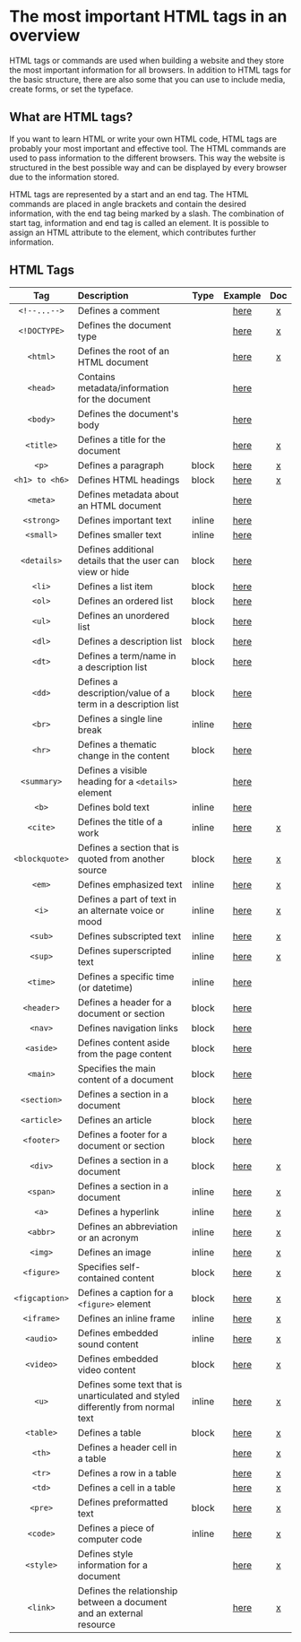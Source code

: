 # The most important HTML tags in an overview

HTML tags or commands are used when building a website and they store the most important information for all browsers. In addition to HTML tags for the basic structure, there are also some that you can use to include media, create forms, or set the typeface.

## What are HTML tags?

If you want to learn HTML or write your own HTML code, HTML tags are probably your most important and effective tool. The HTML commands are used to pass information to the different browsers. This way the website is structured in the best possible way and can be displayed by every browser due to the information stored.

HTML tags are represented by a start and an end tag. The HTML commands are placed in angle brackets and contain the desired information, with the end tag being marked by a slash. The combination of start tag, information and end tag is called an element. It is possible to assign an HTML attribute to the element, which contributes further information.

## HTML Tags

|Tag|Description|Type|Example|Doc|
|:-:|:-|:-:|:-:|:-:|
|`<!--...-->`|Defines a comment| |[here](examples/comment.html)|[x](tags/comment.md)|
|`<!DOCTYPE>`|Defines the document type| |[here](examples/basic.html)|[x](tags/doctype.md)|
|`<html>`|Defines the root of an HTML document| |[here](examples/basic.html)|[x](tags/html.md)|
|`<head>`|Contains metadata/information for the document| |[here](examples/basic.html)||
|`<body>`|Defines the document's body| |[here](examples/basic.html)||
|`<title>`|Defines a title for the document| |[here](examples/title.html)|[x](tags/title.md)|
|`<p>`|Defines a paragraph|block|[here](examples/paragraph.html)|[x](tags/p.md)|
|`<h1> to <h6>`|Defines HTML headings|block|[here](examples/headings.html)|[x](tags/headings.md)|
|`<meta>`|Defines metadata about an HTML document| |[here](examples/metadata.html)||
|`<strong>`|Defines important text|inline|[here](examples/strong.html)||
|`<small>`|Defines smaller text|inline|[here](examples/small.html)||
|`<details>`|Defines additional details that the user can view or hide|block|[here](examples/details.html)||
|`<li>`|Defines a list item|block|[here](examples/unordered_list.html)||
|`<ol>`|Defines an ordered list|block|[here](examples/ordered_list.html)||
|`<ul>`|Defines an unordered list|block|[here](examples/unordered_list.html)||
|`<dl>`|Defines a description list|block|[here](examples/description_list.html)||
|`<dt>`|Defines a term/name in a description list|block|[here](examples/description_list.html)||
|`<dd>`|Defines a description/value of a term in a description list|block|[here](examples/description_list.html)||
|`<br>`|Defines a single line break|inline|[here](examples/break.html)||
|`<hr>`|Defines a thematic change in the content|block|[here](examples/horizontal_rule.html)||
|`<summary>`|Defines a visible heading for a `<details>` element| |[here](examples/details.html)||
|`<b>`|Defines bold text|inline|[here](examples/bold.html)||
|`<cite>`|Defines the title of a work|inline|[here](examples/cite.html)|[x](tags/cite.md)|
|`<blockquote>`|Defines a section that is quoted from another source|block|[here](examples/blockquote.html)|[x](tags/blockquote.md)|
|`<em>`|Defines emphasized text|inline|[here](examples/emphasized.html)|[x](tags/em.md)|
|`<i>`|Defines a part of text in an alternate voice or mood|inline|[here](examples/italic.html)|[x](tags/i.md)|
|`<sub>`|Defines subscripted text|inline|[here](examples/subscript.html)|[x](tags/sub.md)|
|`<sup>`|Defines superscripted text|inline|[here](examples/superscript.html)|[x](tags/sup.md)|
|`<time>`|Defines a specific time (or datetime)|inline|[here](examples/time.html)||
|`<header>`|Defines a header for a document or section|block|[here](examples/semantic_structure.html)||
|`<nav>`|Defines navigation links|block|[here](examples/nav.html)||
|`<aside>`|Defines content aside from the page content|block|[here](examples/semantic_structure.html)||
|`<main>`|Specifies the main content of a document|block|[here](examples/semantic_structure.html)||
|`<section>`|Defines a section in a document|block|[here](examples/section.html)||
|`<article>`|Defines an article|block|[here](examples/semantic_structure.html)||
|`<footer>`|Defines a footer for a document or section|block|[here](examples/semantic_structure.html)||
|`<div>`|Defines a section in a document|block|[here](examples/div.html)|[x](tags/div.md)|
|`<span>`|Defines a section in a document|inline|[here](examples/span.html)|[x](tags/span.md)|
|`<a>`|Defines a hyperlink|inline|[here](examples/anchor.html)|[x](tags/a.md)|
|`<abbr>`|Defines an abbreviation or an acronym|inline|[here](examples/abbreviation.html)|[x](tags/abbr.md)|
|`<img>`|Defines an image|inline|[here](examples/image.html)|[x](tags/image.md)|
|`<figure>`|Specifies self-contained content|block|[here](examples/figure.html)|[x](tags/figure.md)|
|`<figcaption>`|Defines a caption for a `<figure>` element|block|[here](examples/figcaption.html)|[x](tags/figcaption.md)|
|`<iframe>`|Defines an inline frame|inline|[here](examples/iframe.html)|[x](tags/iframe.md)|
|`<audio>`|Defines embedded sound content|inline|[here](examples/audio.html)|[x](tags/audio.md)|
|`<video>`|Defines embedded video content|block|[here](examples/video.html)|[x](tags/video.md)|
|`<u>`|Defines some text that is unarticulated and styled differently from normal text|inline|[here](examples/u.html)|[x](tags/u.md)|
|`<table>`|Defines a table|block|[here](examples/table.html)|[x](tags/table.md)|
|`<th>`|Defines a header cell in a table||[here](examples/table.html)|[x](tags/th.md)|
|`<tr>`|Defines a row in a table||[here](examples/table.html)|[x](tags/tr.md)|
|`<td>`|Defines a cell in a table||[here](examples/table.html)|[x](tags/td.md)|
|`<pre>`|Defines preformatted text|block|[here](examples/pre.html)|[x](tags/pre.md)|
|`<code>`|Defines a piece of computer code|inline|[here](examples/code.html)|[x](tags/code.md)|
|`<style>`|Defines style information for a document||[here](examples/style.html)|[x](tags/style.md)|
|`<link>`|Defines the relationship between a document and an external resource||[here](examples/link.html)|[x](tags/link.md)|
